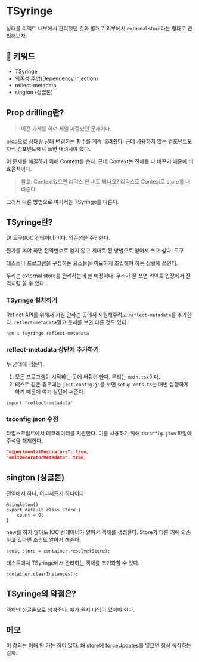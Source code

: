 # TSyringe

상태를 리액트 내부에서 관리했던 것과 별개로 외부에서 external store라는 형태로 관리해보자.

## :whale2: 키워드

* TSyringe
* 의존성 주입(Dependency Injection)
* reflect-metadata
* sington (싱글톤)

## Prop drilling란?

> 이건 과제를 하며 제일 짜증났던 문제이다.

prop으로 상태랑 상태 변경하는 함수를 계속 내려줬다.
근데 사용하지 않는 컴포넌트도 자식 컴포넌트에서 쓰면 내려줘야 했다.

이 문제를 해결하기 위해 Context를 쓴다.
근데 Context는 전체를 다 바꾸기 때문에 비효율적이다.

> 참고: Context있으면 리덕스 안 써도 되나요? 리덕스도 Context로 store를 내려준다.

그래서 다른 방법으로 여기서는 TSyringe를 다룬다.

## TSyringe란?

DI 도구(IOC 컨테이너)이다. 의존성을 주입한다.

뭔가를 써야 하면 전역변수로 얻지 않고 제대로 된 방법으로 얻어서 쓰고 싶다. 도구

테스트나 프로그램을 구성하는 요소들을 미묘하게 조립해야 하는 상황에 쓰인다.

우리는 external store를 관리하는데 쓸 예정이다.
우리가 잘 쓰면 리액트 입장에서 전역처럼 쓸 수 있다.

### TSyringe 설치하기

Reflect API를 위해서 지원 안하는 곳에서 지원해주려고 `reflect-metadata`를 추가한다.
`reflect-metadata`말고 문서를 보면 다른 것도 있다.

```bash
npm i tsyringe reflect-metadata
```

### reflect-metadata 상단에 추가하기

두 군데에 적는다.

1. 모든 프로그램이 시작하는 곳에 써줘야 한다. 우리는 `main.tsx`이다.
2. 테스트 같은 경우에는 `jest.config.js`를 보면 `setupTests.ts`는 매번 실행하게 하기 때문에 여기 상단에 써준다.

```tsx
import 'reflect-metadata'
```

### tsconfig.json 수정

타입스크립트에서 데코레이터를 지원한다. 이를 사용하기 위해 `tsconfig.json` 파일에 주석을 해제한다.

```json
"experimentalDecorators": true,
"emitDecoratorMetadata": true,  
```

## sington (싱글톤)

전역에서 하나, 어디서든지 하나이다.

```tsx
@singleton()
export default class Store {
    count = 0;
}
```

new를 하지 않아도 IOC 컨테이너가 알아서 객체를 생성한다.
Store가 다른 거에 의존하고 있다면 조립도 알아서 해준다.

```tsx
const store = container.resolve(Store);
```

테스트에서 TSyringe에서 관리하는 객체를 초기화할 수 있다.

```tsx
container.clearInstances();
```

## TSyringe의 약점은?

객체만 싱글톤으로 넘겨준다. 얘가 뭔지 타입이 있어야 한다.

## 메모

이 강의는 이해 안 가는 점이 많다.
왜 store에 forceUpdates를 넣으면 정상 동작하는 걸까.

